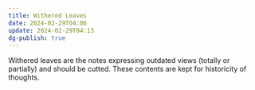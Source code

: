 ```yaml
---
title: Withered Leaves
date: 2024-02-29T04:06
update: 2024-02-29T04:13
dg-publish: true
---
```

Withered leaves are the notes expressing outdated views (totally or partially) and should be cutted. These contents are kept for historicity of thoughts.